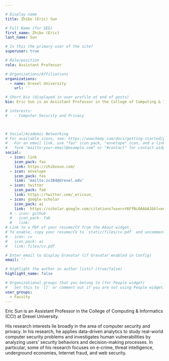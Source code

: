 ```yaml
---

# Display name
title: Zhibo (Eric) Sun

# Full Name (for SEO)
first_name: Zhibo (Eric)
last_name: Sun

# Is this the primary user of the site?
superuser: true

# Role/position
role: Assistant Professor 

# Organizations/Affiliations
organizations:
  - name: Drexel University
    url: ''

# Short bio (displayed in user profile at end of posts)
bio: Eric Sun is an Assistant Professor in the College of Computing & Informatics (CCI) at Drexel University. 

# interests:
#   - Computer Security and Privacy

  

# Social/Academic Networking
# For available icons, see: https://wowchemy.com/docs/getting-started/page-builder/#icons
#   For an email link, use "fas" icon pack, "envelope" icon, and a link in the
#   form "mailto:your-email@example.com" or "#contact" for contact widget.
social:
  - icon: link
    icon_pack: fas
    link: https://zhibosun.com/
  - icon: envelope
    icon_pack: fas
    link: 'mailto:zs384@drexel.edu'
  - icon: twitter
    icon_pack: fab
    link: https://twitter.com/_ericsun_
  - icon: google-scholar
    icon_pack: ai
    link:  https://scholar.google.com/citations?user=Y6FfNi0AAAAJ&hl=en
  # - icon: github
  #   icon_pack: fab
  #   link:  
# Link to a PDF of your resume/CV from the About widget.
# To enable, copy your resume/CV to `static/files/cv.pdf` and uncomment the lines below.
# - icon: cv
#   icon_pack: ai
#   link: files/cv.pdf

# Enter email to display Gravatar (if Gravatar enabled in Config)
email: ''

# Highlight the author in author lists? (true/false)
highlight_name: false

# Organizational groups that you belong to (for People widget)
#   Set this to `[]` or comment out if you are not using People widget.
user_groups:
  - Faculty
---
```


Eric Sun is an Assistant Professor in the College of Computing & Informatics (CCI) at Drexel University. 
 <!-- He received his Ph.D. in Computer Science from Arizona State University, co-advised by Prof. Gail-Joon Ahn and Prof. Adam Doupé. -->
His research interests lie broadly in the area of computer security and privacy. In his research, he applies data-driven analytics to study real-world computer security problems and investigates human vulnerabilities by analyzing users' security behaviors and decision-making processes. In particular, some of his research focuses on e-crime, threat intelligence, underground economies, Internet fraud, and web security.
